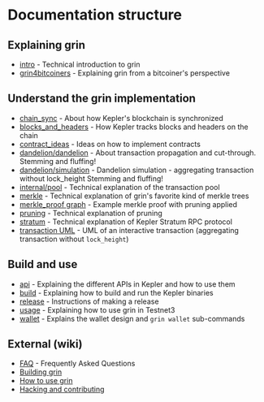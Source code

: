 # Documentation structure

## Explaining grin

- [intro](intro.md) - Technical introduction to grin
- [grin4bitcoiners](grin4bitcoiners.md) - Explaining grin from a bitcoiner's perspective

## Understand the grin implementation

- [chain_sync](chain/chain_sync.md) - About how Kepler's blockchain is synchronized
- [blocks_and_headers](chain/blocks_and_headers.md) - How Kepler tracks blocks and headers on the chain
- [contract_ideas](contract_ideas.md) - Ideas on how to implement contracts
- [dandelion/dandelion](dandelion/dandelion.md) - About transaction propagation and cut-through. Stemming and fluffing!
- [dandelion/simulation](dandelion/simulation.md) - Dandelion simulation - aggregating transaction without lock_height Stemming and fluffing!
- [internal/pool](internal/pool.md) - Technical explanation of the transaction pool
- [merkle](merkle.md) - Technical explanation of grin's favorite kind of merkle trees
- [merkle_proof graph](merkle_proof/merkle_proof.png) - Example merkle proof with pruning applied
- [pruning](pruning.md) - Technical explanation of pruning
- [stratum](stratum.md) - Technical explanation of Kepler Stratum RPC protocol
- [transaction UML](wallet/transaction/basic-transaction-wf.png) - UML of an interactive transaction (aggregating transaction without `lock_height`)

## Build and use

- [api](api/api.md) - Explaining the different APIs in Kepler and how to use them
- [build](build.md) - Explaining how to build and run the Kepler binaries
- [release](release_instruction.md) - Instructions of making a release
- [usage](usage.md) - Explaining how to use grin in Testnet3
- [wallet](wallet/usage.md) - Explains the wallet design and `grin wallet` sub-commands

## External (wiki)

- [FAQ](https://github.com/keplernetwork/docs/wiki/FAQ) - Frequently Asked Questions
- [Building grin](https://github.com/keplernetwork/docs/wiki/Building)
- [How to use grin](https://github.com/keplernetwork/docs/wiki/How-to-use-grin)
- [Hacking and contributing](https://github.com/keplernetwork/docs/wiki/Hacking-and-contributing)
